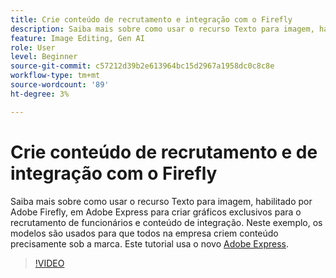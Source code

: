 ```yaml
---
title: Crie conteúdo de recrutamento e integração com o Firefly
description: Saiba mais sobre como usar o recurso Texto para imagem, habilitado por Adobe Firefly, em Adobe Express para criar gráficos exclusivos para o recrutamento de funcionários e conteúdo de integração
feature: Image Editing, Gen AI
role: User
level: Beginner
source-git-commit: c57212d39b2e613964bc15d2967a1958dc0c8c8e
workflow-type: tm+mt
source-wordcount: '89'
ht-degree: 3%

---
```


# Crie conteúdo de recrutamento e de integração com o Firefly

Saiba mais sobre como usar o recurso Texto para imagem, habilitado por Adobe Firefly, em Adobe Express para criar gráficos exclusivos para o recrutamento de funcionários e conteúdo de integração. Neste exemplo, os modelos são usados para que todos na empresa criem conteúdo precisamente sob a marca. Este tutorial usa o novo [Adobe Express](https://www.adobe.com/express/).

>[!VIDEO](https://video.tv.adobe.com/v/3422411?quality=12&learn=on&hidetitle=true)